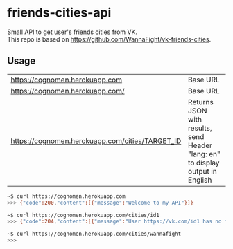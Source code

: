 # friends-cities-api
Small API to get user's friends cities from VK. \
This repo is based on https://github.com/WannaFight/vk-friends-cities.

## Usage
|                                |                                        |
|-----------------------------------------------|-------------------------|
|https://cognomen.herokuapp.com                 |Base URL                 |
|https://cognomen.herokuapp.com/                |Base URL                 |
|https://cognomen.herokuapp.com/cities/TARGET_ID|Returns JSON with results, send Header "lang: en" to display output in English|

```bash
~$ curl https://cognomen.herokuapp.com 
>>> {"code":200,"content":[{"message":"Welcome to my API"}]}

~$ curl https://cognomen.herokuapp.com/cities/id1 
>>> {"code":204,"content":[{"message":"User https://vk.com/id1 has no friends."}]}

~$ curl https://cognomen.herokuapp.com/cities/wannafight
>>> 
```